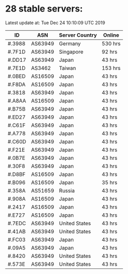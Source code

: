 # 28 stable servers:

Latest update at: Tue Dec 24 10:10:09 UTC 2019

| ID | ASN | Server Country | Online |
| -- | --- | -------------- | ------ |
| #.3988 | AS63949 | Germany | 530 hrs |
| #.7F1D | AS63949 | Singapore | 92 hrs |
| #.DD17 | AS63949 | Japan | 43 hrs |
| #.7E1D | AS3462 | Taiwan | 153 hrs |
| #.0BED | AS16509 | Japan | 43 hrs |
| #.F8DA | AS16509 | Japan | 43 hrs |
| #.3818 | AS63949 | Japan | 43 hrs |
| #.A8AA | AS16509 | Japan | 43 hrs |
| #.B75B | AS63949 | Japan | 43 hrs |
| #.ED27 | AS63949 | Japan | 43 hrs |
| #.C61F | AS63949 | Japan | 43 hrs |
| #.A778 | AS63949 | Japan | 43 hrs |
| #.C60D | AS63949 | Japan | 43 hrs |
| #.F21E | AS63949 | Japan | 43 hrs |
| #.0B7E | AS63949 | Japan | 43 hrs |
| #.30F8 | AS63949 | Japan | 43 hrs |
| #.D8BF | AS16509 | Japan | 43 hrs |
| #.B096 | AS16509 | Japan | 35 hrs |
| #.358A | AS51659 | Russia | 43 hrs |
| #.908A | AS16509 | Japan | 43 hrs |
| #.2417 | AS16509 | Japan | 43 hrs |
| #.E727 | AS16509 | Japan | 43 hrs |
| #.7EDC | AS63949 | United States | 43 hrs |
| #.41AB | AS63949 | United States | 43 hrs |
| #.FC03 | AS63949 | Japan | 43 hrs |
| #.09A5 | AS63949 | Japan | 43 hrs |
| #.8420 | AS63949 | United States | 43 hrs |
| #.573E | AS63949 | United States | 43 hrs |

